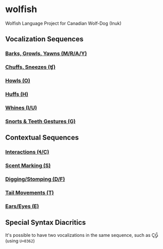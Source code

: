 # wolfish
Wolfish Language Project for Canadian Wolf-Dog (Inuk)

## Vocalization Sequences

### [Barks, Growls, Yawns (M/R/A/Y)](barks_growls_mray.md)
### [Chuffs, Sneezes (ʧ)](chuffs_c.md)
### [Howls (O)](howls_o.md)
### [Huffs (H)](huffs_h.md)
### [Whines (I/U)](whines_iu.md)
### [Snorts & Teeth Gestures (G)](teethgesture_g.md)

## Contextual Sequences

### [Interactions (ɬ/C)](interactions_ac.md)
### [Scent Marking (S)](scent_s.md)
### [Digging/Stomping (D/F)](stomping_digging_df.md)
### [Tail Movements (T)](tailmovements_t.md)
### [Ears/Eyes (E)](ears_eyes_e.md)

## Special Syntax Diacritics
It's possible to have two vocalizations in the same sequence, such as Ç͢G᪺᷀ (using `U+0362`)